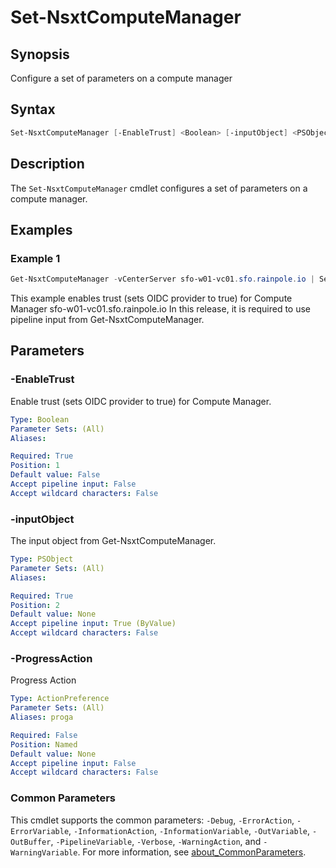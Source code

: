 # Set-NsxtComputeManager

## Synopsis

Configure a set of parameters on a compute manager

## Syntax

```powershell
Set-NsxtComputeManager [-EnableTrust] <Boolean> [-inputObject] <PSObject> [-ProgressAction <ActionPreference>] [<CommonParameters>]
```

## Description

The `Set-NsxtComputeManager` cmdlet configures a set of parameters on a compute manager.

## Examples

### Example 1

```powershell
Get-NsxtComputeManager -vCenterServer sfo-w01-vc01.sfo.rainpole.io | Set-NsxtComputeManager -EnableTrust:$true
```

This example enables trust (sets OIDC provider to true) for Compute Manager sfo-w01-vc01.sfo.rainpole.io
In this release, it is required to use pipeline input from Get-NsxtComputeManager.

## Parameters

### -EnableTrust

Enable trust (sets OIDC provider to true) for Compute Manager.

```yaml
Type: Boolean
Parameter Sets: (All)
Aliases:

Required: True
Position: 1
Default value: False
Accept pipeline input: False
Accept wildcard characters: False
```

### -inputObject

The input object from Get-NsxtComputeManager.

```yaml
Type: PSObject
Parameter Sets: (All)
Aliases:

Required: True
Position: 2
Default value: None
Accept pipeline input: True (ByValue)
Accept wildcard characters: False
```

### -ProgressAction

Progress Action

```yaml
Type: ActionPreference
Parameter Sets: (All)
Aliases: proga

Required: False
Position: Named
Default value: None
Accept pipeline input: False
Accept wildcard characters: False
```

### Common Parameters

This cmdlet supports the common parameters: `-Debug`, `-ErrorAction`, `-ErrorVariable`, `-InformationAction`, `-InformationVariable`, `-OutVariable`, `-OutBuffer`, `-PipelineVariable`, `-Verbose`, `-WarningAction`, and `-WarningVariable`. For more information, see [about_CommonParameters](http://go.microsoft.com/fwlink/?LinkID=113216).
